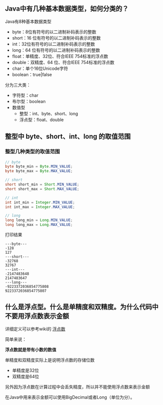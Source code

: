 <!--ts-->

<!--te-->

## Java中有几种基本数据类型，如何分类的？

Java有8种基本数据类型

- byte：8位有符号的以二进制补码表示的整数
- short：16 位有符号的以二进制补码表示的整数
- int：32位有符号的以二进制补码表示的整数
- long：64 位有符号的以二进制补码表示的整数
- float：单精度、32位、符合IEEE 754标准的浮点数
- double：双精度、64 位、符合IEEE 754标准的浮点数
- char：单个16位Unicode字符
- boolean：true|false

分为三大类：

- 字符型：char
- 布尔型：boolean
- 数值型
  - 整型：int、byte、short、long
  - 浮点型：float、double



## 整型中 byte、short、int、long 的取值范围

### 整型几种类型的取值范围

```java
// byte
byte byte_min = Byte.MIN_VALUE;
byte byte_max = Byte.MAX_VALUE;

// short
short short_min = Short.MIN_VALUE;
short short_max = Short.MAX_VALUE;

// int
int int_min = Integer.MIN_VALUE;
int int_max = Integer.MAX_VALUE;

// long
long long_min = Long.MIN_VALUE;
long long_max = Long.MAX_VALUE;
```

打印结果

```
---byte---
-128
127
---short---
-32768
32767
---int---
-2147483648
2147483647
---long---
-9223372036854775808
9223372036854775807
```



## 什么是浮点型。什么是单精度和双精度。为什么代码中不要用浮点数表示金额

详细定义可以参考wiki的 [浮点数](https://zh.wikipedia.org/wiki/%E6%B5%AE%E7%82%B9%E6%95%B0)

简单来说：

**浮点数就是带有小数的数值**

单精度和双精度实际上是说明浮点数的存储位数

- 单精度是32位
- 双精度是64位

另外因为浮点数在计算过程中会丢失精度，所以并不能使用浮点数来表示金额

在Java中用来表示金额可以使用BigDecimal或者Long（单位为分）。





